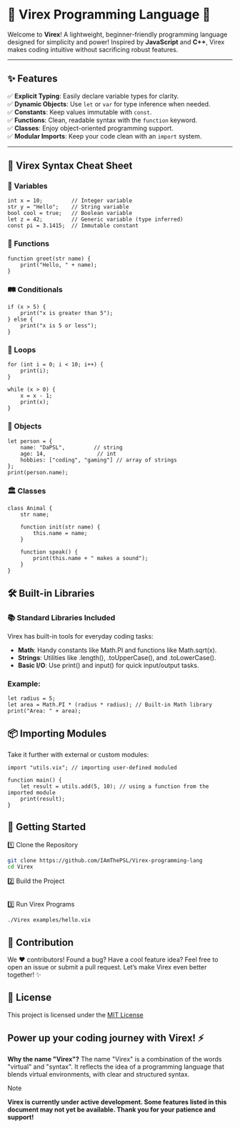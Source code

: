 # 🚀 Virex Programming Language 🌟

Welcome to **Virex**! A lightweight, beginner-friendly programming language designed for simplicity and power! Inspired by **JavaScript** and **C++**, Virex makes coding intuitive without sacrificing robust features.

---

## ✨ Features
✅ **Explicit Typing**: Easily declare variable types for clarity.  
✅ **Dynamic Objects**: Use `let` or `var` for type inference when needed.  
✅ **Constants**: Keep values immutable with `const`.  
✅ **Functions**: Clean, readable syntax with the `function` keyword.  
✅ **Classes**: Enjoy object-oriented programming support.  
✅ **Modular Imports**: Keep your code clean with an `import` system.  

---

## 🧠 Virex Syntax Cheat Sheet

### 🔢 Variables
```Virex
int x = 10;         // Integer variable
str y = "Hello";    // String variable
bool cool = true;   // Boolean variable
let z = 42;         // Generic variable (type inferred)
const pi = 3.1415;  // Immutable constant
```

### 🎉 Functions
```Virex
function greet(str name) {
    print("Hello, " + name);
}
```

### 🛤️ Conditionals
```Virex
if (x > 5) {
    print("x is greater than 5");
} else {
    print("x is 5 or less");
}
```

### 🔁 Loops
```Virex
for (int i = 0; i < 10; i++) {
    print(i);
}
```
```Virex
while (x > 0) {
    x = x - 1;
    print(x);
}
```

### 🧍 Objects
```Virex
let person = {
    name: "DaPSL",         // string
    age: 14,                // int
    hobbies: ["coding", "gaming"] // array of strings
};
print(person.name);
```

### 🏛️ Classes
```Virex
class Animal {
    str name;

    function init(str name) {
        this.name = name;
    }

    function speak() {
        print(this.name + " makes a sound");
    }
}
```

## 🛠️ Built-in Libraries
### 📚 Standard Libraries Included
Virex has built-in tools for everyday coding tasks:
- **Math**: Handy constants like Math.PI and functions like Math.sqrt(x).
- **Strings**: Utilities like .length(), .toUpperCase(), and .toLowerCase().
- **Basic I/O**: Use print() and input() for quick input/output tasks.

### Example:
```Virex
let radius = 5;
let area = Math.PI * (radius * radius); // Built-in Math library
print("Area: " + area);
```

## 📦 Importing Modules
Take it further with external or custom modules:
```Virex
import "utils.vix"; // importing user-defined moduled

function main() {
    let result = utils.add(5, 10); // using a function from the imported module
    print(result);
}
```


## 🚀 Getting Started
1️⃣ Clone the Repository
```bash
git clone https://github.com/IAmThePSL/Virex-programming-lang
cd Virex
```
2️⃣ Build the Project
```bash

```
3️⃣ Run Virex Programs
```bash
./Virex examples/hello.vix
```

## 🤝 Contribution
We ❤️ contributors!
Found a bug? Have a cool feature idea? Feel free to open an issue or submit a pull request. Let’s make Virex even better together! ✨

## 📜 License
This project is licensed under the [MIT License](https://github.com/IAmThePSL/Virex-programming-lang/blob/main/LICENSE)

Power up your coding journey with Virex! ⚡️
---

**Why the name "Virex"?**
    The name "Virex" is a combination of the words "virtual" and "syntax". It reflects the idea of a programming language that blends virtual environments, with clear and structured syntax.


> [!NOTE]
> **Virex is currently under active development. Some features listed in this document may not yet be available. Thank you for your patience and support!**

